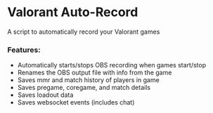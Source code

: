 # Valorant Auto-Record

A script to automatically record your Valorant games

### Features:

 - Automatically starts/stops OBS recording when games start/stop
 - Renames the OBS output file with info from the game
 - Saves mmr and match history of players in game
 - Saves pregame, coregame, and match details
 - Saves loadout data
 - Saves websocket events (includes chat)
